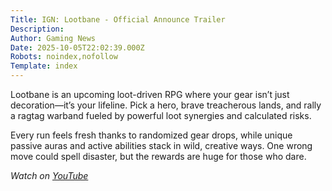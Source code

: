 ```yaml
---
Title: IGN: Lootbane - Official Announce Trailer
Description: 
Author: Gaming News
Date: 2025-10-05T22:02:39.000Z
Robots: noindex,nofollow
Template: index
---
```

<p>Lootbane is an upcoming loot-driven RPG where your gear isn’t just decoration—it’s your lifeline. Pick a hero, brave treacherous lands, and rally a ragtag warband fueled by powerful loot synergies and calculated risks.</p>

<p>Every run feels fresh thanks to randomized gear drops, while unique passive auras and active abilities stack in wild, creative ways. One wrong move could spell disaster, but the rewards are huge for those who dare.</p>

<p><em>Watch on <a href="https://www.youtube.com/watch?v=uvcpZk5Cfwo" rel="noopener noreferrer">YouTube</a></em></p>

